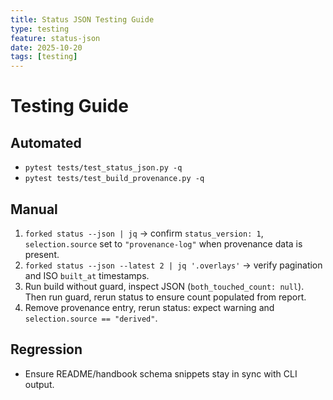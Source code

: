 ```yaml
---
title: Status JSON Testing Guide
type: testing
feature: status-json
date: 2025-10-20
tags: [testing]
---
```


# Testing Guide

## Automated
- `pytest tests/test_status_json.py -q`
- `pytest tests/test_build_provenance.py -q`

## Manual
1. `forked status --json | jq` → confirm `status_version: 1`, `selection.source` set to `"provenance-log"` when provenance data is present.
2. `forked status --json --latest 2 | jq '.overlays'` → verify pagination and ISO `built_at` timestamps.
3. Run build without guard, inspect JSON (`both_touched_count: null`). Then run guard, rerun status to ensure count populated from report.
4. Remove provenance entry, rerun status: expect warning and `selection.source == "derived"`.

## Regression
- Ensure README/handbook schema snippets stay in sync with CLI output.
